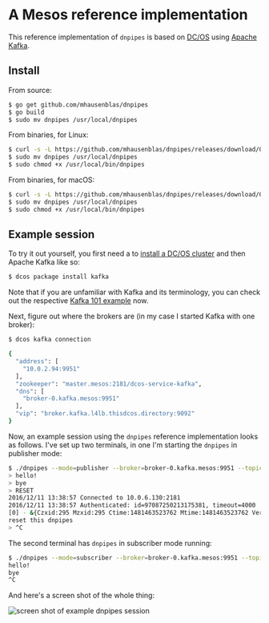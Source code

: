 # A Mesos reference implementation

This reference implementation of `dnpipes` is based on [DC/OS](https://dcos.io) using [Apache Kafka](http://kafka.apache.org/).

## Install

From source:

```bash
$ go get github.com/mhausenblas/dnpipes
$ go build
$ sudo mv dnpipes /usr/local/dnpipes
```

From binaries, for Linux:

```bash
$ curl -s -L https://github.com/mhausenblas/dnpipes/releases/download/0.1.0/linux-dnpipes -o dnpipes
$ sudo mv dnpipes /usr/local/dnpipes
$ sudo chmod +x /usr/local/bin/dnpipes
```

From binaries, for macOS:

```bash
$ curl -s -L https://github.com/mhausenblas/dnpipes/releases/download/0.1.0/macos-dnpipes -o dnpipes
$ sudo mv dnpipes /usr/local/dnpipes
$ sudo chmod +x /usr/local/bin/dnpipes
```

## Example session

To try it out yourself, you first need a to [install a DC/OS cluster](https://dcos.io/install/) and then Apache Kafka like so:

```bash
$ dcos package install kafka
```

Note that if you are unfamiliar with Kafka and its terminology, you can check out the respective [Kafka 101 example](https://github.com/dcos/examples/tree/master/1.8/kafka) now.

Next, figure out where the brokers are (in my case I started Kafka with one broker):

```bash
$ dcos kafka connection

{
  "address": [
    "10.0.2.94:9951"
  ],
  "zookeeper": "master.mesos:2181/dcos-service-kafka",
  "dns": [
    "broker-0.kafka.mesos:9951"
  ],
  "vip": "broker.kafka.l4lb.thisdcos.directory:9092"
}
```
Now, an example session using the `dnpipes` reference implementation looks as follows.
I've set up two terminals, in one I'm starting the `dnpipes` in publisher mode:

```bash
$ ./dnpipes --mode=publisher --broker=broker-0.kafka.mesos:9951 --topic=test
> hello!
> bye
> RESET
2016/12/11 13:38:57 Connected to 10.0.6.130:2181
2016/12/11 13:38:57 Authenticated: id=97087250213175381, timeout=4000
[0] - &{Czxid:295 Mzxid:295 Ctime:1481463523762 Mtime:1481463523762 Version:0 Cversion:1 Aversion:0 EphemeralOwner:0 DataLength:0 NumChildren:1 Pzxid:296}
reset this dnpipes
> ^C
```

The second terminal has `dnpipes` in subscriber mode running:

```bash
$ ./dnpipes --mode=subscriber --broker=broker-0.kafka.mesos:9951 --topic=test 2>/dev/null
hello!
bye
^C
```

And here's a screen shot of the whole thing:

![screen shot of example dnpipes session](img/session.png)
